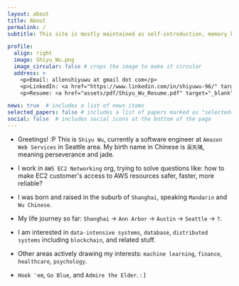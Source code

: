 ```yaml
---
layout: about
title: About
permalink: /
subtitle: This site is mostly maintained as self-introduction, memory keeping, and knowledge sharing purpose.

profile:
  align: right
  image: Shiyu_Wu.png
  image_circular: false # crops the image to make it circular
  address: >
    <p>Email: allenshiyuwu at gmail dot com</p>
    <p>LinkedIn: <a href="https://www.linkedin.com/in/shiyuwu-96/" target="_blank">Click here</a></p>
    <p>Resume: <a href="assets/pdf/Shiyu_Wu_Resume.pdf" target="_blank">Click here</a></p>

news: true  # includes a list of news items
selected_papers: false # includes a list of papers marked as "selected={true}"
social: false  # includes social icons at the bottom of the page
---
```


* Greetings! :P This is `Shiyu Wu`, currently a software engineer at `Amazon Web Services` in Seattle area. My birth name in Chinese is `吴矢瑀`, meaning perseverance and jade.

* I work in `AWS EC2 Networking` org, trying to solve questions like: how to make EC2 customer's access to AWS resources safer, faster, more reliable?

* I was born and raised in the suburb of `Shanghai`, speaking `Mandarin` and `Wu Chinese`.

* My life journey so far: `Shanghai` -> `Ann Arbor` -> `Austin` -> `Seattle` -> `?`.

* I am interested in `data-intensive systems`, `database`, `distributed systems` including `blockchain`, and related stuff.

* Other areas actively drawing my interests: `machine learning`, `finance`, `healthcare`, `psychology`.

<!-- I spent my college time at `University of Texas at Austin`, `University of Michigan - Ann Arbor`, and `Shanghai Jiao Tong University`. -->

* `Hook 'em`, `Go Blue`, and `Admire the Elder`. : )

<!-- Write your biography here. Tell the world about yourself. Link to your favorite [subreddit](http://reddit.com). You can put a picture in, too. The code is already in, just name your picture `prof_pic.jpg` and put it in the `img/` folder.

Put your address / P.O. box / other info right below your picture. You can also disable any these elements by editing `profile` property of the YAML header of your `_pages/about.md`. Edit `_bibliography/papers.bib` and Jekyll will render your [publications page](/al-folio/publications/) automatically.

Link to your social media connections, too. This theme is set up to use [Font Awesome icons](http://fortawesome.github.io/Font-Awesome/) and [Academicons](https://jpswalsh.github.io/academicons/), like the ones below. Add your Facebook, Twitter, LinkedIn, Google Scholar, or just disable all of them. -->
